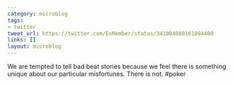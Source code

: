 ```yaml
---
category: microblog
tags:
- twitter
tweet_url: https://twitter.com/ExMember/status/341004080161894400
links: []
layout: microblog
---
```

We are tempted to tell bad beat stories because we feel there is something unique about our particular misfortunes. There is not. #poker
